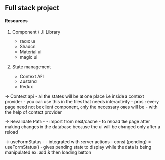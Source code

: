 ## Full stack project

#### Resources
1. Component / UI Library
    - radix ui
    - Shadcn
    - Material ui
    - magic ui

2. State management
    - Context API
    - Zustand
    - Redux

-> Context api - all the states will be at one place i.e inside a context provider 
    - you can use this in the files that needs interactivity
    - pros : every page need not be client component, only the necessary ones will be - with the help of context provider

-> Revalidate Path - 
    - import from next/cache
    - to reload the page after making changes in the database
        because the ui will be changed only after a reload

-> useFormStatus -
    - integrated with server actions
    - const {pending} = useFormStatus()
    - gives pending state to display while the data is being manipulated ex: add & then loading button